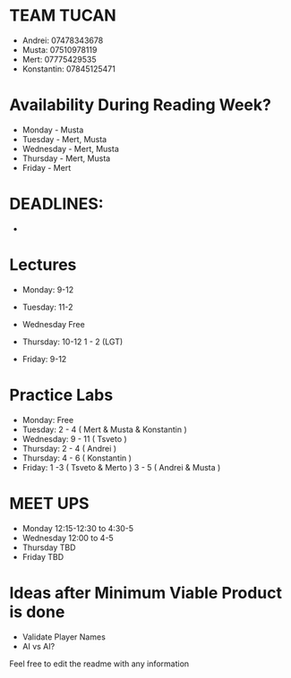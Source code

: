 # TEAM TUCAN 


* Andrei: 07478343678
* Musta: 07510978119
* Mert: 07775429535
* Konstantin: 07845125471

# Availability During Reading Week?
* Monday - Musta
* Tuesday - Mert, Musta
* Wednesday - Mert, Musta
* Thursday - Mert, Musta
* Friday - Mert

# DEADLINES:
-

# Lectures #

* Monday: 9-12

* Tuesday: 11-2

* Wednesday Free 

* Thursday: 10-12
          1 - 2 (LGT)

* Friday: 9-12
       
# Practice Labs #

* Monday: Free
* Tuesday: 2 - 4  ( Mert & Musta & Konstantin )
* Wednesday: 9 - 11 ( Tsveto ) 
* Thursday: 2 - 4 ( Andrei ) 
* Thursday: 4 - 6 ( Konstantin )
* Friday: 1 -3 ( Tsveto & Merto ) 3 - 5 ( Andrei & Musta ) 


# MEET UPS #

* Monday 12:15-12:30 to 4:30-5
* Wednesday 12:00 to 4-5
* Thursday TBD
* Friday TBD

# Ideas after Minimum Viable Product is done 
* Validate Player Names 
* AI vs AI?

Feel free to edit the readme with any information